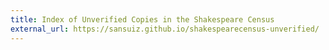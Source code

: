 ```yaml
---
title: Index of Unverified Copies in the Shakespeare Census
external_url: https://sansuiz.github.io/shakespearecensus-unverified/
---
```

